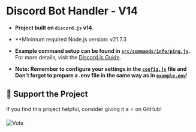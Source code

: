 # Discord Bot Handler - V14

- **Project built on `discord.js` v14.**
- **Minimum required Node.js version: v21.7.3
- **Example command setup can be found in [`src/commands/info/ping.js`](https://github.com/memte/ExampleBot/blob/v14/src/commands/info/ping.js).**  
  For more details, visit the [Discord.js Guide](https://discordjs.guide/slash-commands/advanced-creation.html).

- **Note: Remember to configure your settings in the [`config.js`](https://github.com/memte/ExampleBot/blob/v14/src/Base/config.js) file and Don't forget to prepare a .env file in the same way as in [`example.env`](https://github.com/memte/ExampleBot/blob/v14/example.env)**!

## 🌟 Support the Project

If you find this project helpful, consider giving it a ⭐ on GitHub!

![Vote](https://user-images.githubusercontent.com/63320170/175336722-373eaf92-1454-4bce-b97c-e8a629c2628e.png)
